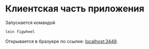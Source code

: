 # Клиентская часть приложения

Запускается командой

```bash
lein figwheel
```
Открывается в бразуере по ссылке: [localhost:3449](http://localhost:3449/).
